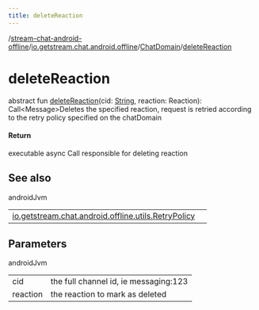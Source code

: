 ```yaml
---
title: deleteReaction
---
```

/[stream-chat-android-offline](../../index.md)/[io.getstream.chat.android.offline](../index.md)/[ChatDomain](index.md)/[deleteReaction](deleteReaction.md)  
  
  
  
# deleteReaction  
abstract fun [deleteReaction](deleteReaction.md)(cid: [String](https://kotlinlang.org/api/latest/jvm/stdlib/kotlin/-string/index.html), reaction: Reaction): Call&lt;Message&gt;Deletes the specified reaction, request is retried according to the retry policy specified on the chatDomain  
  
#### Return  
executable async Call responsible for deleting reaction  
  
## See also  
  
androidJvm  
  
| | |
|---|---|
| <a name="io.getstream.chat.android.offline/ChatDomain/deleteReaction/#kotlin.String#io.getstream.chat.android.client.models.Reaction/PointingToDeclaration/"></a>[io.getstream.chat.android.offline.utils.RetryPolicy](../../io.getstream.chat.android.offline.utils/RetryPolicy/index.md)| <a name="io.getstream.chat.android.offline/ChatDomain/deleteReaction/#kotlin.String#io.getstream.chat.android.client.models.Reaction/PointingToDeclaration/"></a>|
  
  
  
## Parameters  
  
androidJvm  
  
| | |
|---|---|
| <a name="io.getstream.chat.android.offline/ChatDomain/deleteReaction/#kotlin.String#io.getstream.chat.android.client.models.Reaction/PointingToDeclaration/"></a>cid| <a name="io.getstream.chat.android.offline/ChatDomain/deleteReaction/#kotlin.String#io.getstream.chat.android.client.models.Reaction/PointingToDeclaration/"></a>the full channel id, ie messaging:123|
| <a name="io.getstream.chat.android.offline/ChatDomain/deleteReaction/#kotlin.String#io.getstream.chat.android.client.models.Reaction/PointingToDeclaration/"></a>reaction| <a name="io.getstream.chat.android.offline/ChatDomain/deleteReaction/#kotlin.String#io.getstream.chat.android.client.models.Reaction/PointingToDeclaration/"></a>the reaction to mark as deleted|
  

